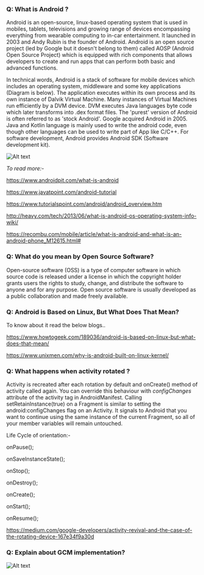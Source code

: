### Q: What is Android ?

Android is an open-source, linux-based operating system that is used in mobiles, tablets, televisions and growing range of devices encompassing everything from wearable computing to in-car entertainment. It launched in 2003 and Andy Rubin is the founder of Android. Android is an open source project (led by Google but it doesn't belong to them) called AOSP (Android Open Source Project) which is equipped with rich components that allows developers to create and run apps that can perform both basic and advanced functions.

In technical words, Android is a stack of software for mobile devices which includes an operating system, middleware and some key applications (Diagram is below). The application executes within its own process and its own instance of Dalvik Virtual Machine. Many instances of Virtual Machines run efficiently by a DVM device. DVM executes Java languages byte code which later transforms into .dex format files. The 'purest' version of Android is often referred to as 'stock Android'. Google acquired Android in 2005. Java and Kotlin language is mainly used to write the android code, even though other languages can be used to write part of App like C/C++. For software development, Android provides Android SDK (Software development kit).

![Alt text](https://www.howtogeek.com/wp-content/uploads/2014/05/android-architecture.png.pagespeed.ce.aKAjPj1k0Q.png "Android architecture")

*To read more:-*

https://www.androidpit.com/what-is-android

https://www.javatpoint.com/android-tutorial

https://www.tutorialspoint.com/android/android_overview.htm

http://heavy.com/tech/2013/06/what-is-android-os-operating-system-info-wiki/

https://recombu.com/mobile/article/what-is-android-and-what-is-an-android-phone_M12615.html#

### Q: What do you mean by Open Source Software?
Open-source software (OSS) is a type of computer software in which source code is released under a license in which the copyright holder grants users the rights to study, change, and distribute the software to anyone and for any purpose. Open source software is usually developed as a public collaboration and made freely available.

### Q: Android is Based on Linux, But What Does That Mean?

To know about it read the below blogs..

https://www.howtogeek.com/189036/android-is-based-on-linux-but-what-does-that-mean/

https://www.unixmen.com/why-is-android-built-on-linux-kernel/

### Q: What happens when activity rotated ?
Activity is recreated after each rotation by default and onCreate() method of activity called again. You can override this behaviour with *configChanges* attribute of the activity tag in AndroidManifest. Calling setRetainInstance(true) on a Fragment is similar to setting the android:configChanges flag on an Activity. It signals to Android that you want to continue using the same instance of the current Fragment, so all of your member variables will remain untouched.

Life Cycle of orientation:-

onPause(); 

onSaveInstanceState(); 

onStop(); 

onDestroy(); 

onCreate(); 

onStart(); 

onResume();

https://medium.com/google-developers/activity-revival-and-the-case-of-the-rotating-device-167e34f9a30d

### Q: Explain about GCM implementation?

![Alt text](https://androidexample.com/upload/content/Push_notification_Workflow.png "Optional title")
